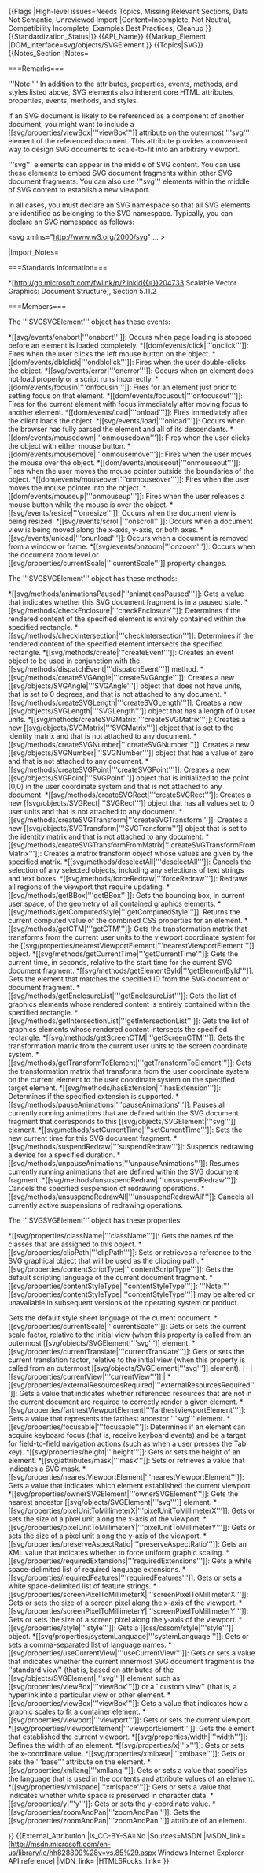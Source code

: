 {{Flags
|High-level issues=Needs Topics, Missing Relevant Sections, Data Not Semantic, Unreviewed Import
|Content=Incomplete, Not Neutral, Compatibility Incomplete, Examples Best Practices, Cleanup
}}
{{Standardization_Status|}}
{{API_Name}}
{{Markup_Element
|DOM_interface=svg/objects/SVGElement
}}
{{Topics|SVG}}
{{Notes_Section
|Notes=

===Remarks===

'''Note:'''  In addition to the attributes, properties, events, methods, and styles listed above, SVG elements also inherent core HTML attributes, properties, events, methods, and styles.

If an SVG document is likely to be referenced as a component of another document,  you might  want to include a [[svg/properties/viewBox|'''viewBox''']] attribute on the outermost '''svg''' element of the referenced document. This attribute provides a convenient way to design SVG documents to scale-to-fit into an arbitrary viewport.

'''svg''' elements can appear in the middle of SVG content. You can use these elements to embed SVG document fragments within other SVG document fragments. You can also use '''svg''' elements within the middle of SVG content  to establish a new viewport.

In all cases, you must declare an SVG namespace  so that all SVG elements are identified as belonging to the SVG namespace. Typically, you can declare an SVG namespace as follows:

 &lt;svg xmlns="http://www.w3.org/2000/svg" ... &gt;

|Import_Notes=

===Standards information===

*[http://go.microsoft.com/fwlink/p/?linkid{{=}}204733 Scalable Vector Graphics: Document Structure], Section 5.11.2

===Members===

The '''SVGSVGElement''' object has these events:

*[[svg/events/onabort|'''onabort''']]: Occurs when page loading is stopped before an element is loaded completely.
*[[dom/events/click|'''onclick''']]: Fires when the user clicks the left mouse button on the object.
*[[dom/events/dblclick|'''ondblclick''']]: Fires when the user double-clicks the object.
*[[svg/events/error|'''onerror''']]: Occurs  when an element does not load properly or a script runs incorrectly.
*[[dom/events/focusin|'''onfocusin''']]: Fires for an element just prior to setting focus on that element.
*[[dom/events/focusout|'''onfocusout''']]: Fires for the current element with focus immediately after moving focus to another element.
*[[dom/events/load|'''onload''']]: Fires immediately after the client loads the object.
*[[svg/events/load|'''onload''']]: Occurs  when the browser has fully parsed the element and all of its descendants.
*[[dom/events/mousedown|'''onmousedown''']]: Fires when the user clicks the object with either mouse button.
*[[dom/events/mousemove|'''onmousemove''']]: Fires when the user moves the mouse over the object.
*[[dom/events/mouseout|'''onmouseout''']]: Fires when the user moves the mouse pointer outside the boundaries of the object.
*[[dom/events/mouseover|'''onmouseover''']]: Fires when the user moves the mouse pointer into the object.
*[[dom/events/mouseup|'''onmouseup''']]: Fires when the user releases a mouse button while the mouse is over the object.
*[[svg/events/resize|'''onresize''']]: Occurs  when the document view is being resized.
*[[svg/events/scroll|'''onscroll''']]: Occurs when a document view is being  moved  along the x-axis, y-axis, or both axes.
*[[svg/events/unload|'''onunload''']]: Occurs  when a document is removed from a window or frame.
*[[svg/events/onzoom|'''onzoom''']]: Occurs when the document zoom level or [[svg/properties/currentScale|'''currentScale''']] property changes.

The '''SVGSVGElement''' object has these methods:

*[[svg/methods/animationsPaused|'''animationsPaused''']]: Gets a value that indicates whether this SVG document fragment is in a paused state.
*[[svg/methods/checkEnclosure|'''checkEnclosure''']]: Determines if the rendered content of the specified element is entirely contained within the specified rectangle.
*[[svg/methods/checkIntersection|'''checkIntersection''']]: Determines if the rendered content of the specified element intersects the specified rectangle.
*[[svg/methods/create|'''createEvent''']]: Creates an event object to be used in conjunction with the [[svg/methods/dispatchEvent|'''dispatchEvent''']]  method.
*[[svg/methods/createSVGAngle|'''createSVGAngle''']]: Creates a new [[svg/objects/SVGAngle|'''SVGAngle''']] object that does not have units, that is set to 0 degrees, and that is not attached to any document.
*[[svg/methods/createSVGLength|'''createSVGLength''']]: Creates a new [[svg/objects/SVGLength|'''SVGLength''']] object that has a length of 0 user units.
*[[svg/methods/createSVGMatrix|'''createSVGMatrix''']]: Creates a new [[svg/objects/SVGMatrix|'''SVGMatrix''']] object that is set to the identity matrix and that is not attached to any document.
*[[svg/methods/createSVGNumber|'''createSVGNumber''']]: Creates a new [[svg/objects/SVGNumber|'''SVGNumber''']] object that has a value of zero and that is not attached to any document.
*[[svg/methods/createSVGPoint|'''createSVGPoint''']]: Creates a new [[svg/objects/SVGPoint|'''SVGPoint''']] object that is initialized to the point (0,0) in the user coordinate system and that is not attached to any document.
*[[svg/methods/createSVGRect|'''createSVGRect''']]: Creates a new [[svg/objects/SVGRect|'''SVGRect''']] object that has all values set to 0 user units and that is not attached to any document.
*[[svg/methods/createSVGTransform|'''createSVGTransform''']]: Creates a new [[svg/objects/SVGTransform|'''SVGTransform''']] object that is set to the identity matrix and that is not attached to any document.
*[[svg/methods/createSVGTransformFromMatrix|'''createSVGTransformFromMatrix''']]: Creates a matrix transform object whose values are given by the specified matrix.
*[[svg/methods/deselectAll|'''deselectAll''']]: Cancels the selection of  any selected objects, including any selections of text strings and text boxes.
*[[svg/methods/forceRedraw|'''forceRedraw''']]: Redraws all regions of the viewport that require updating.
*[[svg/methods/getBBox|'''getBBox''']]: Gets the bounding box, in current user space, of the geometry of all contained graphics elements.
*[[svg/methods/getComputedStyle|'''getComputedStyle''']]: Returns the current computed value of the combined CSS properties for an element.
*[[svg/methods/getCTM|'''getCTM''']]: Gets  the transformation matrix  that transforms from  the current user units to the viewport coordinate system for the [[svg/properties/nearestViewportElement|'''nearestViewportElement''']] object.
*[[svg/methods/getCurrentTime|'''getCurrentTime''']]: Gets the current time, in seconds, relative to the start time for the current SVG document fragment.
*[[svg/methods/getElementById|'''getElementById''']]: Gets the element that matches the specified ID from the SVG document or document fragment.
*[[svg/methods/getEnclosureList|'''getEnclosureList''']]: Gets the list of graphics elements whose rendered content is entirely contained within the  specified  rectangle.
*[[svg/methods/getIntersectionList|'''getIntersectionList''']]: Gets the list of graphics elements whose rendered content intersects the specified rectangle.
*[[svg/methods/getScreenCTM|'''getScreenCTM''']]: Gets  the transformation matrix from the current user units to the screen coordinate system.
*[[svg/methods/getTransformToElement|'''getTransformToElement''']]: Gets  the transformation matrix  that transforms from the user coordinate system on the current element to the user coordinate system on the  specified  target element.
*[[svg/methods/hasExtension|'''hasExtension''']]: Determines if the specified extension  is supported.
*[[svg/methods/pauseAnimations|'''pauseAnimations''']]: Pauses all currently running animations that are defined within the SVG document fragment that corresponds to this [[svg/objects/SVGElement|'''svg''']]  element.
*[[svg/methods/setCurrentTime|'''setCurrentTime''']]: Sets the new current time for this SVG document fragment.
*[[svg/methods/suspendRedraw|'''suspendRedraw''']]: Suspends redrawing a device for a specified duration.
*[[svg/methods/unpauseAnimations|'''unpauseAnimations''']]: Resumes currently running animations that are defined within the SVG document fragment.
*[[svg/methods/unsuspendRedraw|'''unsuspendRedraw''']]: Cancels the specified suspension of redrawing operations.
*[[svg/methods/unsuspendRedrawAll|'''unsuspendRedrawAll''']]: Cancels all currently active suspensions of redrawing operations.

The '''SVGSVGElement''' object has these properties:

*[[svg/properties/className|'''className''']]: Gets  the names of the classes  that are assigned to this object.
*[[svg/properties/clipPath|'''clipPath''']]: Sets or retrieves a reference to the SVG graphical object that will be used as the clipping path.
*[[svg/properties/contentScriptType|'''contentScriptType''']]: Gets the default scripting language of the current document fragment.
*[[svg/properties/contentStyleType|'''contentStyleType''']]: '''Note:'''
[[svg/properties/contentStyleType|'''contentStyleType''']] may be altered or unavailable in subsequent versions of the operating system or product.

Gets  the default style sheet language of the current document.
*[[svg/properties/currentScale|'''currentScale''']]: Gets or sets the current scale factor,  relative to the initial view (when this property is called from an outermost [[svg/objects/SVGElement|'''svg''']] element.
*[[svg/properties/currentTranslate|'''currentTranslate''']]: Gets or sets  the current translation factor, relative to the initial view (when this property is called from an outermost [[svg/objects/SVGElement|'''svg''']] element).
|-
|[[svg/properties/currentView|'''currentView''']]
|
*[[svg/properties/externalResourcesRequired|'''externalResourcesRequired''']]: Gets a value that indicates whether referenced resources that are not in the current document are required to correctly render a given element.
*[[svg/properties/farthestViewportElement|'''farthestViewportElement''']]: Gets  a value that represents the farthest ancestor '''svg''' element.
*[[svg/properties/focusable|'''focusable''']]: Determines if an element can acquire keyboard focus (that is, receive keyboard events) and be a target for field-to-field navigation actions (such as when  a user presses  the Tab key).
*[[svg/properties/height|'''height''']]: Gets or sets  the height of an element.
*[[svg/attributes/mask|'''mask''']]: Sets or retrieves a value that indicates a SVG mask.
*[[svg/properties/nearestViewportElement|'''nearestViewportElement''']]: Gets  a value that indicates which element established the current viewport.
*[[svg/properties/ownerSVGElement|'''ownerSVGElement''']]: Gets the nearest ancestor [[svg/objects/SVGElement|'''svg''']] element.
*[[svg/properties/pixelUnitToMillimeterX|'''pixelUnitToMillimeterX''']]: Gets or sets  the size of a pixel unit along the x-axis of the viewport.
*[[svg/properties/pixelUnitToMillimeterY|'''pixelUnitToMillimeterY''']]: Gets or sets the size of a pixel unit along the y-axis of the viewport.
*[[svg/properties/preserveAspectRatio|'''preserveAspectRatio''']]: Gets  an XML value that indicates whether to force uniform graphic scaling.
*[[svg/properties/requiredExtensions|'''requiredExtensions''']]: Gets a white space-delimited list of required language extensions.
*[[svg/properties/requiredFeatures|'''requiredFeatures''']]: Gets or sets a white space-delimited list of feature strings.
*[[svg/properties/screenPixelToMillimeterX|'''screenPixelToMillimeterX''']]: Gets or sets the size of a screen pixel along the x-axis of the viewport.
*[[svg/properties/screenPixelToMillimeterY|'''screenPixelToMillimeterY''']]: Gets or sets the size of a screen pixel along the y-axis of the viewport.
*[[svg/properties/style|'''style''']]: Gets a [[css/cssom/style|'''style''']] object.
*[[svg/properties/systemLanguage|'''systemLanguage''']]: Gets or sets a comma-separated list of language names.
*[[svg/properties/useCurrentView|'''useCurrentView''']]: Gets or sets a value that indicates whether the current innermost SVG document fragment is the ''standard view'' (that is, based on attributes of the [[svg/objects/SVGElement|'''svg''']] element such as [[svg/properties/viewBox|'''viewBox''']]) or  a ''custom view'' (that is, a hyperlink into a particular view or other element.
*[[svg/properties/viewBox|'''viewBox''']]: Gets  a value that indicates how a graphic scales to fit a container element.
*[[svg/properties/viewport|'''viewport''']]: Gets or sets the current viewport.
*[[svg/properties/viewportElement|'''viewportElement''']]: Gets the element that established the current viewport.
*[[svg/properties/width|'''width''']]: Defines the width of an element.
*[[svg/properties/x|'''x''']]: Gets or sets the x-coordinate value.
*[[svg/properties/xmlbase|'''xmlbase''']]: Gets or sets the '''base''' attribute on the element.
*[[svg/properties/xmllang|'''xmllang''']]: Gets or sets a value that specifies the language that is used in the contents and attribute values of an element.
*[[svg/properties/xmlspace|'''xmlspace''']]: Gets or sets a value that indicates whether white space is preserved in character data.
*[[svg/properties/y|'''y''']]: Gets or sets the y-coordinate value.
*[[svg/properties/zoomAndPan|'''zoomAndPan''']]: Gets the [[svg/properties/zoomAndPan|'''zoomAndPan''']] attribute of an element.

}}
{{External_Attribution
|Is_CC-BY-SA=No
|Sources=MSDN
|MSDN_link=[http://msdn.microsoft.com/en-us/library/ie/hh828809%28v=vs.85%29.aspx Windows Internet Explorer API reference]
|MDN_link=
|HTML5Rocks_link=
}}